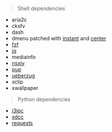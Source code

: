 > Shell dependencies
- aria2c
- cksfv
- dash
- dmenu patched with [instant](https://tools.suckless.org/dmenu/patches/instant/) and [center](https://tools.suckless.org/dmenu/patches/center/)
- [fzf](https://github.com/junegunn/fzf)
- [jq](https://github.com/stedolan/jq)
- mediainfo
- [nsxiv](https://github.com/nsxiv/nsxiv)
- [pup](https://github.com/ericchiang/pup)
- [ueberzug](https://github.com/seebye/ueberzug)
- xclip
- xwallpaper

> Python dependencies
- [i3ipc](https://pypi.org/project/i3ipc)
- [xdcc](https://pypi.org/project/xdcc)
- [requests](https://pypi.org/project/requests/)
